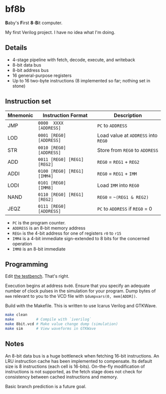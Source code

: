 # bf8b

**B**aby's **F**irst **8**-**B**it computer.

My first Verilog project. I have no idea what I'm doing.

## Details

- 4-stage pipeline with fetch, decode, execute, and writeback
- 8-bit data bus
- 8-bit address bus
- 16 general-purpose registers
- Up to 16 two-byte instructions (8 implemented so far; nothing set in stone)

## Instruction set

| Mnemonic | Instruction Format | Description |
|----------|--------------------|-------------|
| JMP  | `0000  XXXX    [ADDRESS]`   | `PC` to `ADDRESS` |
| LOD  | `0001 [REG0]   [ADDRESS]`   | Load value at `ADDRESS` into `REG0` |
| STR  | `0010 [REG0]   [ADDRESS]`   | Store from `REG0` to `ADDRESS` |
| ADD  | `0011 [REG0] [REG1] [REG2]` | `REG0` = `REG1` + `REG2` |
| ADDI | `0100 [REG0] [REG1] [IMM4]` | `REG0` = `REG1` + `IMM` |
| LODI | `0101 [REG0]     [IMM8]   ` | Load `IMM` into `REG0` |
| NAND | `0110 [REG0] [REG1] [REG2]` | `REG0` = `~(REG1 & REG2)` |
| JEQZ | `0111 [REG0]   [ADDRESS] `  | `PC` to `ADDRESS` if `REG0` = 0 |

- `PC` is the program counter.
- `ADDRESS` is an 8-bit memory address
- `REGn` is the 4-bit address for one of registers `r0` to `r15`
- `IMM4` is a 4-bit immediate sign-extended to 8 bits for the concerned operation
- `IMM8` is an 8-bit immediate

## Programming

Edit [the testbench](/8bit_tb.v). That's right.

Execution begins at address `0x00`.
Ensure that you specify an adequate number of clock pulses in the simulation for your program.
Dump bytes of `mem` relevant to you to the VCD file with `$dumpvars(0, mem[ADDR])`.

Build with the Makefile. This is written to use Icarus Verilog and GTKWave.

```sh
make clean
make          # Compile with `iverilog`
make 8bit.vcd # Make value change dump (simulation)
make sim      # View waveforms in GTKWave
```

## Notes

An 8-bit data bus is a huge bottleneck when fetching 16-bit instructions.
An LRU instruction cache has been implemented to compensate. Its default size is 8 instructions (each cell is 16-bits).
On-the-fly modification of instructions is not supported, as the fetch stage does not check for consistency between cached instructions and memory.

Basic branch prediction is a future goal.
